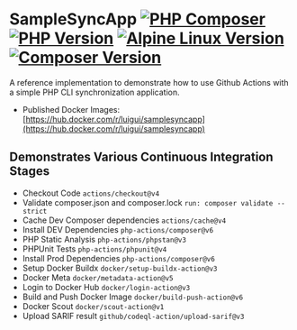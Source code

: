 # SampleSyncApp [![PHP Composer](https://github.com/aguilita1/SampleSyncApp/actions/workflows/php.yml/badge.svg?branch=main&event=push)](https://github.com/aguilita1/SampleSyncApp/actions/workflows/php.yml) [![PHP Version](https://img.shields.io/badge/PHP-v8.3-blue)](https://www.php.net/ChangeLog-8.php) [![Alpine Linux Version](https://img.shields.io/badge/Alpine_Linux-v3.20-blue)](https://alpinelinux.org/releases/) [![Composer Version](https://img.shields.io/badge/Composer-v2.8-blue)](https://github.com/composer/composer/releases)
A reference implementation to demonstrate how to use Github Actions with a simple PHP CLI synchronization application.
* Published Docker Images: [https://hub.docker.com/r/luigui/samplesyncapp](https://hub.docker.com/r/luigui/samplesyncapp)

## Demonstrates Various Continuous Integration Stages
* Checkout Code ``actions/checkout@v4``
* Validate composer.json and composer.lock  ``run: composer validate --strict``
* Cache Dev Composer dependencies ``actions/cache@v4``
* Install DEV Dependencies ``php-actions/composer@v6``
* PHP Static Analysis ``php-actions/phpstan@v3``
* PHPUnit Tests ``php-actions/phpunit@v4``
* Install Prod Dependencies ``php-actions/composer@v6``
* Setup Docker Buildx ``docker/setup-buildx-action@v3``
* Docker Meta ``docker/metadata-action@v5``
* Login to Docker Hub ``docker/login-action@v3``
* Build and Push Docker Image ``docker/build-push-action@v6``
* Docker Scout ``docker/scout-action@v1``
* Upload SARIF result ``github/codeql-action/upload-sarif@v3``
